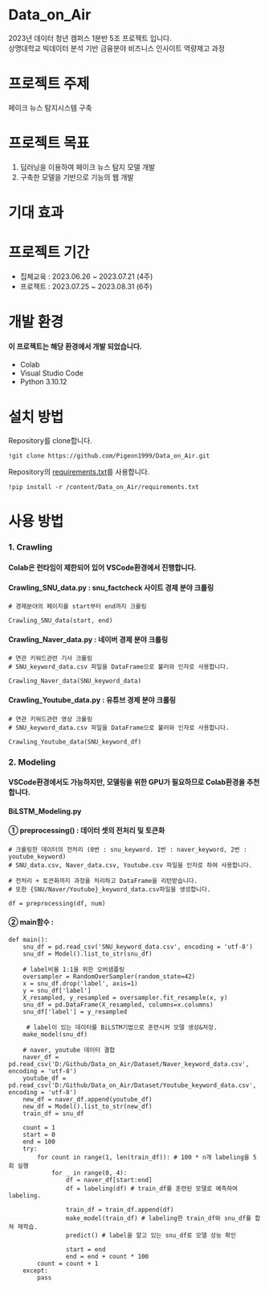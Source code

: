 # Data_on_Air
2023년 데이터 청년 캠퍼스 1분반 5조 프로젝트 입니다.   
상명대학교 빅데이터 분석 기반 금융분야 비즈니스 인사이트 역량제고 과정

# 프로젝트 주제
페이크 뉴스 탐지시스템 구축

# 프로젝트 목표 
1. 딥러닝을 이용하여 페이크 뉴스 탐지 모델 개발
2. 구축한 모델을 기반으로 기능의 웹 개발

# 기대 효과 

# 프로젝트 기간 
- 집체교육 : 2023.06.26 ~ 2023.07.21 (4주)
- 프로젝트 : 2023.07.25 ~ 2023.08.31 (6주)

# 개발 환경 
#### 이 프로젝트는 해당 환경에서 개발 되었습니다.
- Colab
- Visual Studio Code
- Python 3.10.12


# 설치 방법
Repository를 clone합니다. 
```
!git clone https://github.com/Pigeon1999/Data_on_Air.git
```

Repository의 [requirements.txt](https://github.com/Pigeon1999/Data_on_Air/blob/main/requirements.txt)를 사용합니다. 
```
!pip install -r /content/Data_on_Air/requirements.txt
```

# 사용 방법
### 1. Crawling 
#### Colab은 런타임이 제한되어 있어 VSCode환경에서 진행합니다.

#### Crawling_SNU_data.py : snu_factcheck 사이트 경제 분야 크롤링 
```
# 경제분야의 페이지를 start부터 end까지 크롤링

Crawling_SNU_data(start, end)
```

#### Crawling_Naver_data.py : 네이버 경제 분야 크롤링 
```
# 연관 키워드관련 기사 크롤링
# SNU_keyword_data.csv 파일을 DataFrame으로 불러와 인자로 사용합니다.

Crawling_Naver_data(SNU_keyword_data)
```

#### Crawling_Youtube_data.py : 유튜브 경제 분야 크롤링 
```
# 연관 키워드관련 영상 크롤링
# SNU_keyword_data.csv 파일을 DataFrame으로 불러와 인자로 사용합니다.

Crawling_Youtube_data(SNU_keyword_df)
```

### 2. Modeling 
#### VSCode환경에서도 가능하지만, 모델링을 위한 GPU가 필요하므로 Colab환경을 추천합니다.
#### BiLSTM_Modeling.py 
#### ① preprocessing() : 데이터 셋의 전처리 및 토큰화
```
# 크롤링한 데이터의 전처리 (0번 : snu_keyword. 1번 : naver_keyword, 2번 : youtube_keyword)
# SNU_data.csv, Naver_data.csv, Youtube.csv 파일을 인자로 하여 사용합니다.

# 전처리 + 토큰화까지 과정을 처리하고 DataFrame을 리턴받습니다.
# 또한 {SNU/Naver/Youtube}_keyword_data.csv파일을 생성합니다. 

df = preprocessing(df, num)
```

#### ② main함수 : 
```
def main(): 
    snu_df = pd.read_csv('SNU_keyword_data.csv', encoding = 'utf-8')
    snu_df = Model().list_to_str(snu_df) 

    # label비율 1:1을 위한 오버샘플링
    oversampler = RandomOverSampler(random_state=42)
    x = snu_df.drop('label', axis=1)
    y = snu_df['label']
    X_resampled, y_resampled = oversampler.fit_resample(x, y)
    snu_df = pd.DataFrame(X_resampled, columns=x.columns)
    snu_df['label'] = y_resampled

     # label이 있는 데이터를 BiLSTM기법으로 훈련시켜 모델 생성&저장.
    make_model(snu_df)

    # naver, youtube 데이터 결합
    naver_df = pd.read_csv('D:/Github/Data_on_Air/Dataset/Naver_keyword_data.csv', encoding = 'utf-8')
    youtube_df = pd.read_csv('D:/Github/Data_on_Air/Dataset/Youtube_keyword_data.csv', encoding = 'utf-8')
    new_df = naver_df.append(youtube_df)
    new_df = Model().list_to_str(new_df)
    train_df = snu_df

    count = 1
    start = 0
    end = 100
    try:                                                                             
        for count in range(1, len(train_df)): # 100 * n개 labeling을 5회 실행
            for _ in range(0, 4):
                df = naver_df[start:end]
                df = labeling(df) # train_df를 훈련된 모델로 예측하여 labeling.
                
                train_df = train_df.append(df)
                make_model(train_df) # labeling한 train_df와 snu_df를 합쳐 재학습. 
                predict() # label을 알고 있는 snu_df로 모델 성능 확인 

                start = end
                end = end + count * 100
        count = count + 1   
    except:
        pass
```
